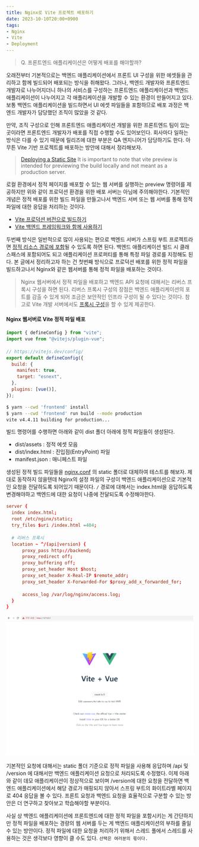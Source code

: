 ```yaml
---
title: Nginx로 Vite 프로젝트 배포하기
date: 2023-10-10T20:00+0900
tags:
- Nginx
- Vite
- Deployment
---
```


> Q. 프론트엔드 애플리케이션은 어떻게 배포를 해야할까?

오래전부터 기본적으로는 백엔드 애플리케이션에서 프론트 UI 구성을 위한 에셋들을 관리하고 함께 빌드되어 배포되는 방식을 취해왔다. 그러나, 백엔드 개발자와 프론트엔드 개발자로 나누어지더니 하나의 서비스를 구성하는 프론트엔드 애플리케이션과 백엔드 애플리케이션이 나누어지고 각 애플리케이션을 개발할 수 있는 환경이 만들어지고 있다. 보통 백엔드 애플리케이션을 빌드하면서 UI 에셋 파일들을 포함하므로 배포 과정은 백엔드 개발자가 담당했던 조직이 많았을 것 같다.

만약, 조직 구성으로 인해 프론트엔드 애플리케이션 개발을 위한 프론트엔드 팀이 있는 곳이라면 프론트엔드 개발자가 배포를 직접 수행할 수도 있어보인다. 회사마다 일하는 방식은 다를 수 있기 때문에 릴리즈에 대한 부분은 QA 엔지니어가 담당하기도 한다. 아무튼 Vite 기반 프로젝트를 배포하는 방안에 대해서 정리해보자.

> [Deploying a Static Site](https://vitejs.dev/guide/static-deploy.html#deploying-a-static-site)
> It is important to note that vite preview is intended for previewing the build locally and not meant as a production server.

로컬 환경에서 정적 페이지를 배포할 수 있는 웹 서버를 실행하는 preview 명령어를 제공하지만 위와 같이 프로덕션 환경을 위한 배포 서버는 아님에 주의해야한다. 기본적인 개념은 정적 배포를 위한 빌드 파일을 만들고나서 백엔드 서버 또는 웹 서버를 통해 정적 파일에 대한 응답을 처리하는 것이다.

- [Vite 프로덕션 버전으로 빌드하기](https://ko.vitejs.dev/guide/build.html)
- [Vite 백엔드 프레임워크와 함께 사용하기](https://ko.vitejs.dev/guide/backend-integration.html)

두번째 방식은 일반적으로 많이 사용되는 편으로 백엔드 서버가 스프링 부트 프로젝트라면 [정적 리소스 경로에 포함](https://docs.spring.io/spring-framework/reference/web/webmvc/mvc-config/static-resources.html)될 수 있도록 하면 된다. 백엔드 애플리케이션 빌드 시 클래스패스에 포함되어도 되고 애플리케이션 프로퍼티를 통해 특정 파일 경로를 지정해도 된다. 본 글에서 정리하고자 하는 건 첫번째 방식으로 프로덕션 배포를 위한 정적 파일을 빌드하고나서 Nginx와 같은 웹서버를 통해 정적 파일을 배포하는 것이다.

> Nginx 웹서버에서 정적 파일을 배포하고 백엔드 API 요청에 대해서는 리버스 프록시 구성을 하면 된다. 리버스 프록시 구성의 장점은 백엔드 애플리케이션의 포트를 감출 수 있게 되어 조금은 보안적인 인프라 구성이 될 수 있다는 것이다. 참고로 Vite 개발 서버에서도 [프록시 구성](https://ko.vitejs.dev/config/server-options.html#server-proxy)을 할 수 있게 제공한다.

#### Nginx 웹서버로 Vite 정적 파일 배포

```js vite.config.js
import { defineConfig } from "vite";
import vue from "@vitejs/plugin-vue";

// https://vitejs.dev/config/
export default defineConfig({
  build: {
    manifest: true,
    target: "esnext",
  },
  plugins: [vue()],
});
```

```sh Windows Terminal
$ yarn --cwd 'frontend' install
$ yarn --cwd 'frontend' run build --mode production
vite v4.4.11 building for production...
```

빌드 명령어를 수행하면 아래와 같이 dist 폴더 아래에 정적 파일들이 생성된다.

- dist/assets : 정적 에셋 모음
- dist/index.html : 진입점(EntryPoint) 파일
- manifest.json : 매니페스트 파일

생성된 정적 빌드 파일들을 [nginx.conf](https://github.com/kdevkr/nginx.conf) 의 static 폴더로 대체하여 테스트를 해보자. 제대로 동작하지 않을텐데 Nginx의 설정 파일의 구성이 백엔드 애플리케이션으로 기본적인 요청을 전달하도록 되어있기 때문이다. `/` 경로에 대해서는 index.html을 응답하도록 변경해야하고 백엔드에 대한 요청이 나중에 전달되도록 수정해야한다.

```conf nginx-vite.conf
server {
  index index.html;
  root /etc/nginx/static;
  try_files $uri /index.html =404;

  # 리버스 프록시
  location ~ ^/(api|version) {
      proxy_pass http://backend;
      proxy_redirect off;
      proxy_buffering off;
      proxy_set_header Host $host;
      proxy_set_header X-Real-IP $remote_addr;
      proxy_set_header X-Forwarded-For $proxy_add_x_forwarded_for;

      access_log /var/log/nginx/access.log;
  }
}
```

![](/images/posts/deploy-vite/01.png)  

기본적인 요청에 대해서는 static 폴더 기준으로 정적 파일을 사용해 응답하며 /api 및 /version 에 대해서만 백엔드 애플리케이션 요청으로 처리되도록 수정했다. 이제 아래와 같이 데모 애플리케이션이 정상적으로 보이며 /version에 대한 요청을 전달하면 백엔드 애플리케이션에서 해당 경로가 매핑되지 않아서 스프링 부트의 화이트라벨 페이지로 404 응답을 볼 수 있다. 프론트 요청과 백엔드 요청을 효율적으로 구분할 수 있는 방안은 더 연구하고 찾아보고 학습해야할 부분이다.  

사실 상 백엔드 애플리케이션에 프론트엔드에 대한 정적 파일을 포함시키는 게 간단하지만 정적 파일을 배포하는 경량의 웹 서버를 두는 게 백엔드 애플리케이션의 부하를 줄일 수 있는 방안이다. 정적 파일에 대한 요청을 처리하기 위해서 스레드 풀에서 스레드를 사용하는 것은 생각보다 영향이 클 수도 있다. `선택은 여러분의 몫이다.`
